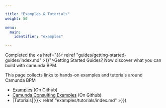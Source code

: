 ```yaml
---

title: "Examples & Tutorials"
weight: 50

menu:
  main:
    identifier: "examples"

---
```


Completed the <a href="{{< relref "guides/getting-started-guides/index.md" >}}">Getting Started Guides</a>? Now discover what you can build with camunda BPM.

This page collects links to hands-on examples and tutorials around Camunda BPM

* [Examples](https://github.com/camunda/camunda-bpm-examples) (On Github)
* [Camunda Consulting Examples](https://github.com/camunda/camunda-consulting) (On Github)
* [Tutorials]({{< relref "examples/tutorials/index.md" >}})
